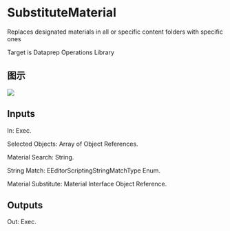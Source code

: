 # SubstituteMaterial

Replaces designated materials in all or specific content folders with specific ones

Target is Dataprep Operations Library

## 图示

![]($-20221218-18360798.png)

## Inputs

In: Exec.

Selected Objects: Array of Object References.

Material Search: String.

String Match: EEditorScriptingStringMatchType Enum.

Material Substitute: Material Interface Object Reference.  

## Outputs

Out: Exec.

